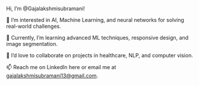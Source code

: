Hi, I’m @Gajalakshmisubramani!

👀 I’m interested in AI, Machine Learning, and neural networks for solving real-world challenges.

🌱 Currently, I’m learning advanced ML techniques, responsive design, and image segmentation.

💞️ I’d love to collaborate on projects in healthcare, NLP, and computer vision.

📫 Reach me on LinkedIn here or email me at gajalakshmisubramani13@gmail.com.


